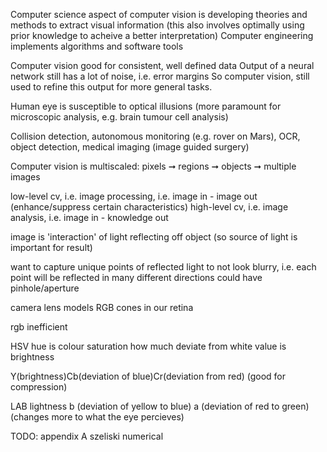 <!-- SPDX-License-Identifier: zlib-acknowledgement -->
Computer science aspect of computer vision is developing theories and methods to extract visual information
(this also involves optimally using prior knowledge to acheive a better interpretation)
Computer engineering implements algorithms and software tools

Computer vision good for consistent, well defined data
Output of a neural network still has a lot of noise, i.e. error margins
So computer vision, still used to refine this output for more general tasks. 

Human eye is susceptible to optical illusions (more paramount for microscopic analysis, e.g. brain tumour cell analysis)

Collision detection, autonomous monitoring (e.g. rover on Mars), OCR, object detection, medical imaging (image guided surgery)

Computer vision is multiscaled: pixels ➞ regions ➞ objects ➞ multiple images

low-level cv, i.e. image processing, i.e. image in - image out (enhance/suppress certain characteristics)
high-level cv, i.e. image analysis, i.e. image in - knowledge out

image is 'interaction' of light reflecting off object (so source of light is important for result)

want to capture unique points of reflected light to not look blurry, i.e. each point will be reflected in many different directions
could have pinhole/aperture

camera lens models RGB cones in our retina

rgb inefficient

HSV
hue is colour
saturation how much deviate from white
value is brightness

Y(brightness)Cb(deviation of blue)Cr(deviation from red) (good for compression)

LAB
lightness
b (deviation of yellow to blue)
a (deviation of red to green)
(changes more to what the eye percieves)



TODO: appendix A szeliski numerical
